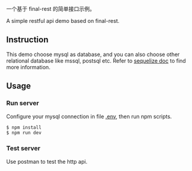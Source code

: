 一个基于 final-rest 的简单接口示例。

A simple restful api demo based on final-rest.

## Instruction

This demo choose mysql as database, and you can also choose other relational database like mssql, postsql etc. Refer to [sequelize doc](http://docs.sequelizejs.com) to find more information.

## Usage

### Run server

Configure your mysql connection in file [.env](.env), then run npm scripts.

```bash
$ npm install
$ npm run dev
```

### Test server

Use postman to test the http api.
